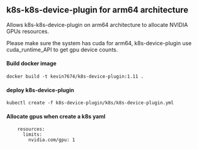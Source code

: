 ## k8s-k8s-device-plugin for arm64 architecture

Allows k8s-k8s-device-plugin on arm64 architecture to allocate  NVIDIA GPUs resources.

Please make sure the system has cuda for arm64, k8s-device-plugin use cuda_runtime_API to get gpu device counts.

#### Build docker image
```
docker build -t kevin7674/k8s-device-plugin:1.11 .
```
#### deploy k8s-device-plugin
```
kubectl create -f k8s-device-plugin/k8s/k8s-device-plugin.yml
```
#### Allocate gpus when create a k8s yaml
```
    resources:
      limits:
        nvidia.com/gpu: 1
```
